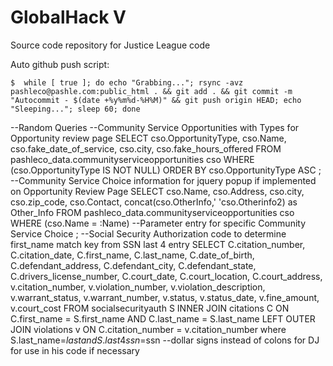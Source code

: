 # GlobalHack V

Source code repository for Justice League code

Auto github push script:
```
$  while [ true ]; do echo "Grabbing..."; rsync -avz pashleco@pashle.com:public_html . && git add . && git commit -m "Autocommit - $(date +%y%m%d-%H%M)" && git push origin HEAD; echo "Sleeping..."; sleep 60; done

```
--Random Queries
--Community Service Opportunities with Types for Opportunity review page
SELECT cso.OpportunityType,
       cso.Name,
       cso.fake_date_of_service,
       cso.city,
       cso.fake_hours_offered
  FROM pashleco_data.communityserviceopportunities cso
 WHERE (cso.OpportunityType IS NOT NULL)
ORDER BY cso.OpportunityType ASC
;
--Community Service Choice information for jquery popup if implemented on Opportunity Review Page
SELECT cso.Name,
       cso.Address,
       cso.city,
       cso.zip_code,
       cso.Contact,
       concat(cso.OtherInfo,' 'cso.Otherinfo2) as Other_Info
  FROM pashleco_data.communityserviceopportunities cso
 WHERE (cso.Name = :Name) --Parameter entry for specific Community Service Choice
 ;
 --Social Security Authorization code to determine first_name match key from SSN last 4 entry
 SELECT C.citation_number,
      C.citation_date,
      C.first_name,
      C.last_name,
      C.date_of_birth,
      C.defendant_address,
      C.defendant_city,
      C.defendant_state,
      C.drivers_license_number,
      C.court_date,
      C.court_location,
      C.court_address,
      v.citation_number,
      v.violation_number,
      v.violation_description,
      v.warrant_status,
      v.warrant_number,
      v.status,
      v.status_date,
      v.fine_amount,
      v.court_cost
 FROM socialsecurityauth S
      INNER JOIN  citations C
         ON C.first_name = S.first_name AND C.last_name = S.last_name
      LEFT OUTER JOIN violations v ON C.citation_number = v.citation_number
      where S.last_name=$last and S.last4ssn=$ssn --dollar signs instead of colons for DJ for use in his code if necessary
